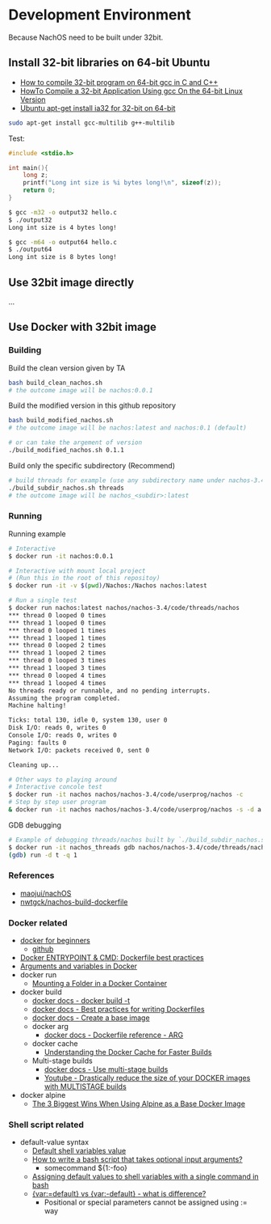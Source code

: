 # Development Environment

Because NachOS need to be built under 32bit.

## Install 32-bit libraries on 64-bit Ubuntu

* [How to compile 32-bit program on 64-bit gcc in C and C++](https://www.geeksforgeeks.org/compile-32-bit-program-64-bit-gcc-c-c/)
* [HowTo Compile a 32-bit Application Using gcc On the 64-bit Linux Version](https://www.cyberciti.biz/tips/compile-32bit-application-using-gcc-64-bit-linux.html)
* [Ubuntu apt-get install ia32 for 32-bit on 64-bit](http://www.sixarm.com/about/ubuntu-apt-get-install-ia32-for-32-bit-on-64-bit.html)

```sh
sudo apt-get install gcc-multilib g++-multilib
```

Test:

```c
#include <stdio.h>

int main(){
    long z;
    printf("Long int size is %i bytes long!\n", sizeof(z));
    return 0;
}
```

```sh
$ gcc -m32 -o output32 hello.c
$ ./output32
Long int size is 4 bytes long!

$ gcc -m64 -o output64 hello.c
$ ./output64
Long int size is 8 bytes long!
```

## Use 32bit image directly

...

## Use Docker with 32bit image

### Building

Build the clean version given by TA

```sh
bash build_clean_nachos.sh
# the outcome image will be nachos:0.0.1
```

Build the modified version in this github repository

```sh
bash build_modified_nachos.sh
# the outcome image will be nachos:latest and nachos:0.1 (default)

# or can take the argement of version
./build_modified_nachos.sh 0.1.1
```

Build only the specific subdirectory (Recommend)

```sh
# build threads for example (use any subdirectory name under nachos-3.4/code/)
./build_subdir_nachos.sh threads
# the outcome image will be nachos_<subdir>:latest
```

### Running

Running example

```sh
# Interactive
$ docker run -it nachos:0.0.1

# Interactive with mount local project
# (Run this in the root of this repositoy)
$ docker run -it -v $(pwd)/Nachos:/Nachos nachos:latest

# Run a single test
$ docker run nachos:latest nachos/nachos-3.4/code/threads/nachos
*** thread 0 looped 0 times
*** thread 1 looped 0 times
*** thread 0 looped 1 times
*** thread 1 looped 1 times
*** thread 0 looped 2 times
*** thread 1 looped 2 times
*** thread 0 looped 3 times
*** thread 1 looped 3 times
*** thread 0 looped 4 times
*** thread 1 looped 4 times
No threads ready or runnable, and no pending interrupts.
Assuming the program completed.
Machine halting!

Ticks: total 130, idle 0, system 130, user 0
Disk I/O: reads 0, writes 0
Console I/O: reads 0, writes 0
Paging: faults 0
Network I/O: packets received 0, sent 0

Cleaning up...

# Other ways to playing around
# Interactive concole test
$ docker run -it nachos nachos/nachos-3.4/code/userprog/nachos -c
# Step by step user program
& docker run -it nachos nachos/nachos-3.4/code/userprog/nachos -s -d a -x nachos/nachos-3.4/code/test/halt
```

GDB debugging

```sh
# Example of debugging threads/nachos built by `./build_subdir_nachos.sh threads`
$ docker run -it nachos_threads gdb nachos/nachos-3.4/code/threads/nachos
(gdb) run -d t -q 1
```

### References

* [maojui/nachOS](https://github.com/maojui/nachOS)
* [nwtgck/nachos-build-dockerfile](https://github.com/nwtgck/nachos-build-dockerfile)

### Docker related

* [docker for beginners](https://docker-curriculum.com/)
  * [github](https://github.com/prakhar1989/docker-curriculum)
* [Docker ENTRYPOINT & CMD: Dockerfile best practices](https://medium.freecodecamp.org/docker-entrypoint-cmd-dockerfile-best-practices-abc591c30e21)
* [Arguments and variables in Docker](https://www.manifold.co/blog/arguments-and-variables-in-docker-94746642f64b)
* docker run
  * [Mounting a Folder in a Docker Container](https://youtu.be/MdRWkqcbLJI)
* docker build
  * [docker docs - docker build -t](https://docs.docker.com/engine/reference/commandline/build/#tag-an-image--t)
  * [docker docs - Best practices for writing Dockerfiles](https://docs.docker.com/v17.09/engine/userguide/eng-image/dockerfile_best-practices/)
  * [docker docs - Create a base image](https://docs.docker.com/v17.09/engine/userguide/eng-image/baseimages/)
  * docker arg
    * [docker docs - Dockerfile reference - ARG](https://docs.docker.com/engine/reference/builder/#arg)
  * docker cache
    * [Understanding the Docker Cache for Faster Builds](https://thenewstack.io/understanding-the-docker-cache-for-faster-builds/)
  * Multi-stage builds
    * [docker docs - Use multi-stage builds](https://docs.docker.com/v17.09/engine/userguide/eng-image/multistage-build/)
    * [Youtube - Drastically reduce the size of your DOCKER images with MULTISTAGE builds](https://youtu.be/KLOdisHW8rQ)
* docker alpine
  * [The 3 Biggest Wins When Using Alpine as a Base Docker Image](https://nickjanetakis.com/blog/the-3-biggest-wins-when-using-alpine-as-a-base-docker-image)

### Shell script related

* default-value syntax
  * [Default shell variables value](https://bash.cyberciti.biz/guide/Default_shell_variables_value)
  * [How to write a bash script that takes optional input arguments?](https://stackoverflow.com/questions/9332802/how-to-write-a-bash-script-that-takes-optional-input-arguments/33419280)
    * somecommand ${1:-foo}
  * [Assigning default values to shell variables with a single command in bash](https://stackoverflow.com/questions/2013547/assigning-default-values-to-shell-variables-with-a-single-command-in-bash)
  * [{var:=default} vs {var:-default} - what is difference?](https://stackoverflow.com/questions/24405606/var-default-vs-var-default-what-is-difference)
    * Positional or special parameters cannot be assigned using := way
